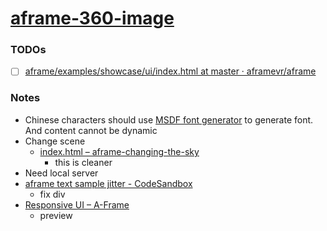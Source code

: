 [aframe-360-image](https://dirkarnez.github.io/aframe-360-image/)
=================================================================
### TODOs
- [ ] [aframe/examples/showcase/ui/index.html at master · aframevr/aframe](https://github.com/aframevr/aframe/blob/master/examples/showcase/ui/index.html)
### Notes
- Chinese characters should use [MSDF font generator](https://msdf-bmfont.donmccurdy.com/) to generate font. And content cannot be dynamic
- Change scene
    - [index.html – aframe-changing-the-sky](https://glitch.com/edit/#!/aframe-changing-the-sky?path=index.html%3A1%3A0)
        - this is cleaner
- Need local server
- [aframe text sample jitter - CodeSandbox](https://codesandbox.io/p/sandbox/3v9z2z34p6?file=%2Findex.html%3A12%2C1)
    - fix div
- [Responsive UI – A-Frame](https://aframe.io/examples/showcase/responsiveui/)
    - preview 
